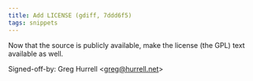 ```yaml
---
title: Add LICENSE (gdiff, 7ddd6f5)
tags: snippets
---
```


Now that the source is publicly available, make the license (the GPL) text available as well.

Signed-off-by: Greg Hurrell &lt;greg@hurrell.net&gt;
